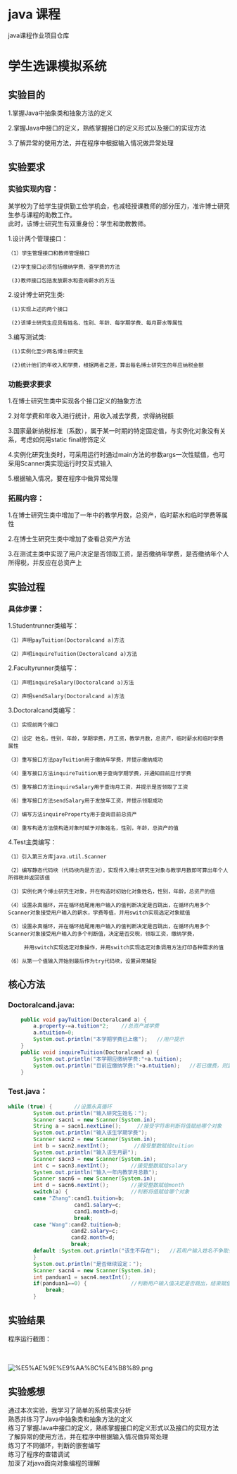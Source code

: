 # java 课程
java课程作业项目仓库


# 学生选课模拟系统


## 实验目的 


1.掌握Java中抽象类和抽象方法的定义

2.掌握Java中接口的定义，熟练掌握接口的定义形式以及接口的实现方法

3.了解异常的使用方法，并在程序中根据输入情况做异常处理



## 实验要求


### 实验实现内容：


某学校为了给学生提供勤工俭学机会，也减轻授课教师的部分压力，准许博士研究生参与课程的助教工作。<br>
此时，该博士研究生有双重身份：学生和助教教师。

1.设计两个管理接口：
    
    （1）学生管理接口和教师管理接口
  
     (2)学生接口必须包括缴纳学费、查学费的方法
  
     (3)教师接口包括发放薪水和查询薪水的方法

2.设计博士研究生类:

     (1)实现上述的两个接口
  
     (2)该博士研究生应具有姓名、性别、年龄、每学期学费、每月薪水等属性

3.编写测试类:

     (1)实例化至少两名博士研究生
  
     (2)统计他们的年收入和学费，根据两者之差，算出每名博士研究生的年应纳税金额
  
  
### 功能要求要求

 1.在博士研究生类中实现各个接口定义的抽象方法

 2.对年学费和年收入进行统计，用收入减去学费，求得纳税额

 3.国家最新纳税标准（系数），属于某一时期的特定固定值，与实例化对象没有关系，考虑如何用static  final修饰定义

 4.实例化研究生类时，可采用运行时通过main方法的参数args一次性赋值，也可采用Scanner类实现运行时交互式输入

 5.根据输入情况，要在程序中做异常处理
  
### 拓展内容：
  
 1.在博士研究生类中增加了一年中的教学月数，总资产，临时薪水和临时学费等属性
 
 2.在博士生研究生类中增加了查看总资产方法
 
 3.在测试主类中实现了用户决定是否领取工资，是否缴纳年学费，是否缴纳年个人所得税，并反应在总资产上
  
  
## 实验过程


### 具体步骤：


  1.Studentrunner类编写：
  
    （1）声明payTuition(Doctoralcand a)方法
    
    （2）声明inquireTuition(Doctoralcand a)方法
    
  2.Facultyrunner类编写：
  
    （1）声明inquireSalary(Doctoralcand a)方法
    
    （2）声明sendSalary(Doctoralcand a)方法
    
  3.Doctoralcand类编写：
  
    （1）实现前两个接口
    
    （2）设定 姓名，性别，年龄，学期学费，月工资，教学月数，总资产，临时薪水和临时学费 属性
    
    （3）重写接口方法payTuition用于缴纳年学费，并提示缴纳成功
    
    （4）重写接口方法inquireTuition用于查询学期学费，并通知目前应付学费
    
    （5）重写接口方法inquireSalary用于查询月工资，并提示是否领取了工资
    
    （6）重写接口方法sendSalary用于发放年工资，并提示领取成功
    
    （7）编写方法inquireProperty用于查询目前总资产
    
    （8）重写构造方法使构造对象时赋予对象姓名，性别，年龄，总资产的值
  
  4.Test主类编写：
  
    （1）引入第三方库java.util.Scanner
    
    （2）编写静态代码块（代码块内是方法），实现传入博士研究生对象与教学月数即可算出年个人所得税并返回该值
    
    （3）实例化两个博士研究生对象，并在构造时初始化对象姓名，性别，年龄，总资产的值
    
    （4）设置永真循环，并在循环结尾用用户输入的值判断决定是否跳出，在循环内用多个Scanner对象接受用户输入的薪水，学费等值，并用switch实现选定对象赋值
    
    （5）设置永真循环，并在循环结尾用用户输入的值判断决定是否跳出，在循环内用多个Scanner对象接受用户输入的多个判断值，决定是否交税，领取工资，缴纳学费，
    
         并用switch实现选定对象操作，并用switch实现选定对象调用方法打印各种需求的值
    
    （6）从第一个值输入开始到最后作为try代码块，设置异常捕捉
    
    
    


## 核心方法


### Doctoralcand.java:

```java
   	public void payTuition(Doctoralcand a) {
		a.property-=a.tuition*2;    //总资产减学费
		a.ntuition=0;
		System.out.println("本学期学费已上缴");   //用户提示
	}
	public void inquireTuition(Doctoralcand a) {
		System.out.println("本学期应缴纳学费:"+a.tuition);   
		System.out.println("目前应缴纳学费:"+a.ntuition);   //若已缴费，则显示零
	}
```

### Test.java：

```java
while (true) {       //设置永真循环
		System.out.println("输入研究生姓名：");
		Scanner sacn1 = new Scanner(System.in); 
		String a = sacn1.nextLine();     //接受字符串判断将值赋给哪个对象
		System.out.println("输入该生学期学费");
		Scanner sacn2 = new Scanner(System.in); 
		int b = sacn2.nextInt();        //接受整数赋给tuition
		System.out.println("输入该生月薪");
		Scanner sacn3 = new Scanner(System.in); 
		int c = sacn3.nextInt();       //接受整数赋给salary
		System.out.println("输入一年内教学月总数");
		Scanner sacn6 = new Scanner(System.in); 
		int d = sacn6.nextInt();       //接受整数赋给month
		switch(a) {                    //判断将值赋给哪个对象
		case "Zhang":cand1.tuition=b;
					 cand1.salary=c;
					 cand1.month=d;
					 break;
		case "Wang":cand2.tuition=b;
		 			cand2.salary=c;
		 			cand2.month=d;
		 			break;	
		default :System.out.println("该生不存在");   //若用户输入姓名不争取会返回提示
		}
		System.out.println("是否继续设定：");
		Scanner sacn4 = new Scanner(System.in); 
		int panduan1 = sacn4.nextInt(); 
		if(panduan1==0) {              //判断用户输入值决定是否跳出，结束赋值
			break;
		}
```
    
## 实验结果


程序运行截图：<br><br><br>

![%E5%AE%9E%E9%AA%8C%E4%B8%89.png](https://github.com/sans3174/java-/blob/sans3174.GitHub.io/image/%E5%AE%9E%E9%AA%8C%E4%B8%89.png)



## 实验感想

通过本次实验，我学习了简单的系统需求分析<br>
熟悉并练习了Java中抽象类和抽象方法的定义<br>
练习了掌握Java中接口的定义，熟练掌握接口的定义形式以及接口的实现方法<br>
了解异常的使用方法，并在程序中根据输入情况做异常处理<br>
练习了不同循环，判断的嵌套编写<br>
练习了程序的查错调试<br>
加深了对java面向对象编程的理解<br>
